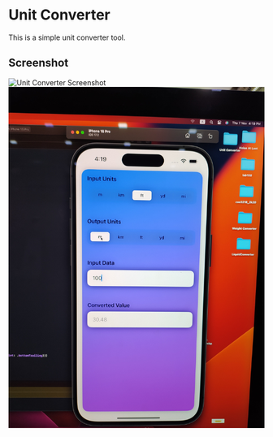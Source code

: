 # Unit Converter
This is a simple unit converter tool.

## Screenshot
![Unit Converter Screenshot](IMG_20241107_161850.jpg)
![Unit Converter Screenshot](IMG_20241107_161859.jpg)

